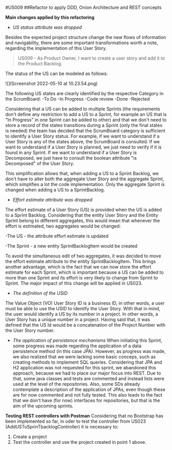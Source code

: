 #US009
##Refactor to apply DDD, Onion Architecture and REST concepts

**Main changes applied by this refactoring**

* _US status attribute was dropped_

Besides the expected project structure change the new flows of information and navigability, there are some important 
transformations worth a note, regarding the implementation of this User Story. 

>US009 - As Product Owner, I want to create a user story and add it to the Product Backlog.

The status of the US can be modeled as follows:

![](Screenshot 2022-05-10 at 10.23.54.png)

The following US states are clearly identified by the respective Category in the ScrumBoard:
-To Do
-In Progress
-Code review
-Done
-Rejected

Considering that a US can be added to multiple Sprints (the requirements don't define any restriction to add a US to a Sprint,
for example an US that is "In Progress" in one Sprint can be added to other) and that we don't need to store a record of 
the states transitions during a Sprint (only the final states is needed) the team has decided that the ScrumBoard 
category is sufficient to identify a User Story status.
For example, if we want to understand if a User Story is any of the states above, the ScrumBoard is consulted. 
If we want to understand if a User Story is planned, we just need to verify if it is found in any Sprint. 
If we want to understand if a User Story is Decomposed, we just have to consult the boolean attribute "is Decomposed"
of the User Story. 

This simplification allows that, when adding a US to a Sprint Backlog, we don't have to alter both the aggregate User Story 
and  the aggregate Sprint, which simplifies a lot the code implementation. Only the aggregate Sprint is changed
when adding a US to a SprintBacklog. 

* _Effort estimate attribute was dropped_

The effort estimate of a User Story (US) is provided when the US is added to a Sprint Backlog.
Considering that the entity User Story and the Entity Sprint belong to different aggregates, this would mean that whenever
the effort is estimated, two aggregates would be changed:

-The US - the attribute effort estimate is updated

-The Sprint - a new entity SprintBacklogItem would be created

To avoid the simultaneous edit of two aggregates, it was decided to move the effort estimate attribute to the entity 
SprintBacklogItem. This brings another advantage, which is the fact that we can now store the effort estimate for each Sprint,
which is important because a US can be added to more than one Sprint and its effort is very likely to change from Sprint
to Sprint. 
The major impact of this change will be applied in US023.

* _The definition of the USID_

The Value Object (VO) User Story ID is a business ID, in other words, a user must be able to use the USID to 
identify the User Story. With that in mind, the user would identify a US by its number in a project.
In other words, a User Story has a unique number in a project.
Having said that, it was defined that the US Id would be a concatenation of the Project Number with the User Story number. 

* _The application of persistence mechanisms_
When initiating this Sprint, some progress was made regarding the application of a data persistence method (in this case JPA).
However, as progress was made, we also realized that we were lacking some basic conceps, such as creating methods to implement
SQL queries. 
Considering that JPA and H2 application was not requested for this sprint, we abandoned this approach, because we had to place
our major focus into REST.
Due to that, some java classes and tests are commented and instead lists were used at the level of the repositories. Also, 
some SDs already contemplate a description of the application of JPAs, even though these are for now commented and not fully tested. 
This also leads to the fact that we don't have (for now) interfaces for repositories, but that is the aim of the upcoming 
sprints.


**Testing REST controllers with Postman**
Considering that no Bootstrap has been implemented so far, in oder to test the controller from US023 (AddUSToSprinTbacklogController)
it is necessary to:
1. Create a project
2. Test the controller and use the project created in point 1 above. 
